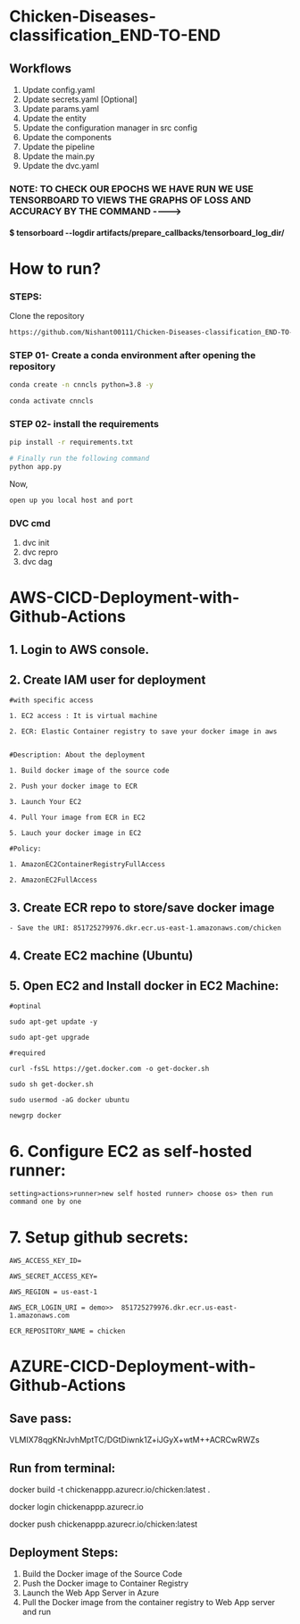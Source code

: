 # Chicken-Diseases-classification_END-TO-END

## Workflows

1. Update config.yaml
2. Update secrets.yaml [Optional]
3. Update params.yaml
4. Update the entity
5. Update the configuration manager in src config
6. Update the components
7. Update the pipeline 
8. Update the main.py
9. Update the dvc.yaml

### NOTE: TO CHECK OUR EPOCHS WE HAVE RUN WE USE TENSORBOARD TO VIEWS THE GRAPHS OF LOSS AND ACCURACY BY THE COMMAND ---->
#### $ tensorboard --logdir artifacts/prepare_callbacks/tensorboard_log_dir/

# How to run?
### STEPS:

Clone the repository

```bash
https://github.com/Nishant00111/Chicken-Diseases-classification_END-TO-END
```
### STEP 01- Create a conda environment after opening the repository

```bash
conda create -n cnncls python=3.8 -y
```

```bash
conda activate cnncls
```


### STEP 02- install the requirements
```bash
pip install -r requirements.txt
```


```bash
# Finally run the following command
python app.py
```

Now,
```bash
open up you local host and port
```


### DVC cmd

1. dvc init
2. dvc repro
3. dvc dag



# AWS-CICD-Deployment-with-Github-Actions

## 1. Login to AWS console.

## 2. Create IAM user for deployment

	#with specific access

	1. EC2 access : It is virtual machine

	2. ECR: Elastic Container registry to save your docker image in aws


	#Description: About the deployment

	1. Build docker image of the source code

	2. Push your docker image to ECR

	3. Launch Your EC2 

	4. Pull Your image from ECR in EC2

	5. Lauch your docker image in EC2

	#Policy:

	1. AmazonEC2ContainerRegistryFullAccess

	2. AmazonEC2FullAccess

	
## 3. Create ECR repo to store/save docker image
    - Save the URI: 851725279976.dkr.ecr.us-east-1.amazonaws.com/chicken


	
## 4. Create EC2 machine (Ubuntu) 

## 5. Open EC2 and Install docker in EC2 Machine:
	
	
	#optinal

	sudo apt-get update -y

	sudo apt-get upgrade
	
	#required

	curl -fsSL https://get.docker.com -o get-docker.sh

	sudo sh get-docker.sh

	sudo usermod -aG docker ubuntu

	newgrp docker
	
# 6. Configure EC2 as self-hosted runner:
    setting>actions>runner>new self hosted runner> choose os> then run command one by one


# 7. Setup github secrets:

    AWS_ACCESS_KEY_ID=

    AWS_SECRET_ACCESS_KEY=

    AWS_REGION = us-east-1

    AWS_ECR_LOGIN_URI = demo>>  851725279976.dkr.ecr.us-east-1.amazonaws.com

    ECR_REPOSITORY_NAME = chicken




# AZURE-CICD-Deployment-with-Github-Actions

## Save pass:

VLMIX78qgKNrJvhMptTC/DGtDiwnk1Z+iJGyX+wtM++ACRCwRWZs


## Run from terminal:

docker build -t chickenappp.azurecr.io/chicken:latest .

docker login chickenappp.azurecr.io

docker push chickenappp.azurecr.io/chicken:latest


## Deployment Steps:

1. Build the Docker image of the Source Code
2. Push the Docker image to Container Registry
3. Launch the Web App Server in Azure 
4. Pull the Docker image from the container registry to Web App server and run 
